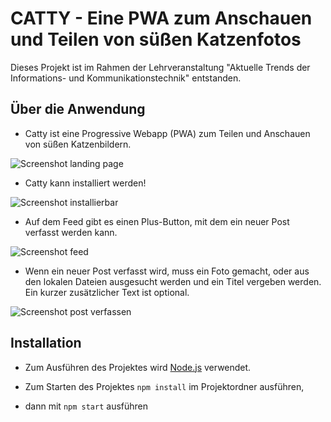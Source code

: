 # CATTY - Eine PWA zum Anschauen und Teilen von süßen Katzenfotos

Dieses Projekt ist im Rahmen der Lehrveranstaltung "Aktuelle Trends der Informations- und Kommunikationstechnik" entstanden.


## Über die Anwendung

- Catty ist eine Progressive Webapp (PWA) zum Teilen und Anschauen von süßen Katzenbildern.

![Screenshot landing page](https://github.com/emily-bieber/ikt-project-catty/assets/83169734/e90cc743-5044-47bd-880f-244ef3532122)


- Catty kann installiert werden!

![Screenshot installierbar](https://github.com/emily-bieber/ikt-project-catty/assets/83169734/7cf21868-ee06-4d0a-849e-9b6aac90535e)


- Auf dem Feed gibt es einen Plus-Button, mit dem ein neuer Post verfasst werden kann.

![Screenshot feed](https://github.com/emily-bieber/ikt-project-catty/assets/83169734/2513d8ed-a1b9-4416-937a-63b8ea81d043)


- Wenn ein neuer Post verfasst wird, muss ein Foto gemacht, oder aus den lokalen Dateien ausgesucht werden und ein Titel vergeben werden. Ein kurzer zusätzlicher Text ist optional.

![Screenshot post verfassen](https://github.com/emily-bieber/ikt-project-catty/assets/83169734/89983a6e-d67a-4348-90d5-f350f83ed373)


## Installation

- Zum Ausführen des Projektes wird [Node.js](https://nodejs.org) verwendet.

- Zum Starten des Projektes `npm install` im Projektordner ausführen,

- dann mit `npm start` ausführen

 

